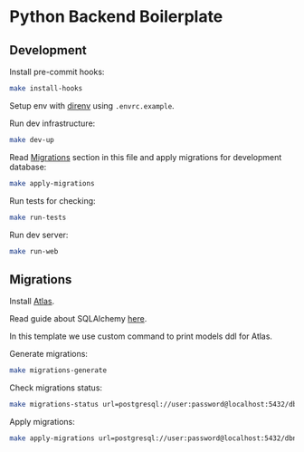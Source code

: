# Python Backend Boilerplate

## Development

Install pre-commit hooks:

```bash
make install-hooks
```

Setup env with [direnv](https://direnv.net/) using `.envrc.example`.

Run dev infrastructure:

```bash
make dev-up
```

Read [Migrations](#migrations) section in this file and apply migrations for development database:

```bash
make apply-migrations
```

Run tests for checking:

```bash
make run-tests
```

Run dev server:

```bash
make run-web
```

## Migrations

Install [Atlas](https://atlasgo.io/community-edition).

Read guide about SQLAlchemy [here](https://atlasgo.io/guides/orms/sqlalchemy).

In this template we use custom command to print models ddl for Atlas.

Generate migrations:

```bash
make migrations-generate
```

Check migrations status:

```bash
make migrations-status url=postgresql://user:password@localhost:5432/dbname
```

Apply migrations:

```bash
make apply-migrations url=postgresql://user:password@localhost:5432/dbname
```
